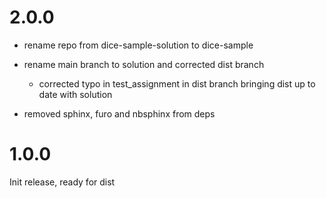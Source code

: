 # 2.0.0

- rename repo from dice-sample-solution to dice-sample

- rename main branch to solution and corrected dist branch
  - corrected typo in test_assignment in dist branch bringing dist up to
  date with solution

- removed sphinx, furo and nbsphinx from deps

# 1.0.0

Init release, ready for dist